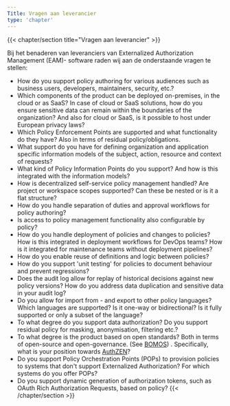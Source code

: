 ```yaml
---
Title: Vragen aan leverancier
type: 'chapter'
---
```

{{< chapter/section title="Vragen aan leverancier" >}}

Bij het benaderen van leveranciers van Externalized Authorization Management (EAM)- software raden wij aan de onderstaande vragen te stellen:


- How do you support policy authoring for various audiences such as business users, developers, maintainers, security, etc.?
- Which components of the product can be deployed on-premises, in the cloud or as SaaS? In case of cloud or SaaS solutions, how do you ensure sensitive data can remain within the boundaries of the organization? And also for cloud or SaaS, is it possible to host under European privacy laws?
- Which Policy Enforcement Points are supported and what functionality do they have? Also in terms of residual policy/obligations.
- What support do you have for defining organization and application specific information models of the subject, action, resource and context of requests?
- What kind of Policy Information Points do you support? And how is this integrated with the information models?
- How is decentralized self-service policy management handled? Are project or workspace scopes supported? Can these be nested or is it a flat structure? 
- How do you handle separation of duties and approval workflows for policy authoring?
- Is access to policy management functionality also configurable by policy?
- How do you handle deployment of policies and changes to policies? How is this integrated in deployment workflows for DevOps teams? How is it integrated for maintenance teams without deployment pipelines?
- How do you enable reuse of definitions and logic between policies?
- How do you support 'unit testing' for policies to document behaviour and prevent regressions?
- Does the audit log allow for replay of historical decisions against new policy versions? How do you address data duplication and sensitive data in your audit log?
- Do you allow for import from - and export to other policy languages? Which languages are supported? Is it one-way or bidirectional? Is it fully supported or only a subset of the language?
- To what degree do you support data authorization? Do you support residual policy for masking, anonymisation, filtering etc.?
- To what degree is the product based on open standards? Both in terms of open-source and open-governance. (See [BOMOS](https://www.logius.nl/onze-dienstverlening/domeinen/infrastructuur/bomos)) . Specifically, what is your position towards [AuthZEN](https://openid.net/wg/authzen/)?
- Do you support Policy Orchestration Points (POPs) to provision policies to systems that don't support Externalized Authorization? For which systems do you offer POPs?
- Do you support dynamic generation of authorization tokens, such as OAuth Rich Authorization Requests, based on policy?
{{< /chapter/section >}}
